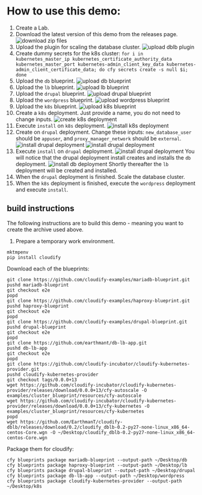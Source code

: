# How to use this demo:

1. Create a Lab.
2. Download the latest version of this demo from the releases page. ![download zip files][downloadzips]
3. Upload the plugin for scaling the database cluster. ![upload dblb plugin][uploadplugin]
4. Create dummy secrets for the k8s cluster: `for i in kubernetes_master_ip kubernetes_certificate_authority_data kubernetes_master_port kubernetes-admin_client_key_data kubernetes-admin_client_certificate_data; do cfy secrets create -s null $i; done`
5. Upload the `db` blueprint. ![upload db blueprint][uploaddb]
6. Upload the `lb` blueprint. ![upload lb blueprint][uploadlb]
7. Upload the `drupal` blueprint. ![upload drupal blueprint][uploaddp]
8. Upload the `wordpress` blueprint. ![upload wordpress blueprint][uploadwp]
9. Upload the `k8s` blueprint. ![upload k8s blueprint][uploadk8s]
10. Create a `k8s` deployment. Just provide a name, you do not need to change inputs. ![create k8s deployment][createk8s]
11. Execute `install` on `k8s` deployment. ![install k8s deployment][installk8s]
12. Create on `drupal` deployment. Change these inputs: `new_database_user` should be `appuser`, and `proxy_manager_network` should be `external`. ![install drupal deployment][uploaddpa] ![install drupal deployment][uploaddpb]
11. Execute `install` on `drupal` deployment. ![install drupal deployment][installdp] You will notice that the drupal deployment install creates and installs the `db` deployment. ![install db deployment][installdb] Shortly thereafter the `lb` deployment will be created and installed.
12. When the `drupal` deployment is finished. Scale the database cluster.
13. When the `k8s` deployment is finished, execute the `wordpress` deployment and execute `install`.


##  build instructions

The following instructions are to build this demo - meaning you want to create the archive used above.

1. Prepare a temporary work environment.
```
mktmpenv
pip install cloudify
```

Download each of the blueprints:
```
git clone https://github.com/cloudify-examples/mariadb-blueprint.git
pushd mariadb-blueprint
git checkout e2e
popd
git clone https://github.com/cloudify-examples/haproxy-blueprint.git
pushd haproxy-blueprint
git checkout e2e
popd
git clone https://github.com/cloudify-examples/drupal-blueprint.git
pushd drupal-blueprint
git checkout e2e
popd
git clone https://github.com/earthmant/db-lb-app.git
pushd db-lb-app
git checkout e2e
popd
git clone https://github.com/cloudify-incubator/cloudify-kubernetes-provider.git
pushd cloudify-kubernetes-provider
git checkout tags/0.0.0+13
wget https://github.com/cloudify-incubator/cloudify-kubernetes-provider/releases/download/0.0.0+13/cfy-autoscale -O examples/cluster_blueprint/resources/cfy-autoscale
wget https://github.com/cloudify-incubator/cloudify-kubernetes-provider/releases/download/0.0.0+13/cfy-kubernetes -O examples/cluster_blueprint/resources/cfy-kubernetes
popd
wget https://github.com/EarthmanT/cloudify-dblb/releases/download/0.2/cloudify_dblb-0.2-py27-none-linux_x86_64-centos-Core.wgn -O ~/Desktop/cloudify_dblb-0.2-py27-none-linux_x86_64-centos-Core.wgn
```

Package them for cloudify:
```
cfy blueprints package mariadb-blueprint --output-path ~/Desktop/db
cfy blueprints package haproxy-blueprint --output-path ~/Desktop/lb
cfy blueprints package drupal-blueprint --output-path ~/Desktop/drupal
cfy blueprints package db-lb-app --output-path ~/Desktop/wordpress
cfy blueprints package cloudify-kubernetes-provider --output-path ~/Desktop/k8s
```

[downloadzips]: https://github.com/EarthmanT/e2e/raw/master/images/step3.png "Download Zips"
[uploadplugin]: https://github.com/EarthmanT/e2e/raw/master/images/step3.png "Upload dblb Plugin"
[uploaddb]: https://github.com/EarthmanT/e2e/raw/master/images/step5.png "Upload db Blueprint"
[uploadlb]: https://github.com/EarthmanT/e2e/raw/master/images/step6.png "Upload lb Blueprint"
[uploaddp]: https://github.com/EarthmanT/e2e/raw/master/images/step7.png "Upload drupal Blueprint"
[uploadwp]: https://github.com/EarthmanT/e2e/raw/master/images/step8.png "Upload wordpress Blueprint"
[uploadk8s]: https://github.com/EarthmanT/e2e/raw/master/images/step9.png "Upload k8s Blueprint"
[createk8s]: https://github.com/EarthmanT/e2e/raw/master/images/step10.png "Create k8s Deployment"
[installk8s]: https://github.com/EarthmanT/e2e/raw/master/images/step11.png "Install k8s Deployment"
[uploaddpa]: https://github.com/EarthmanT/e2e/raw/master/images/step12a.png "Create Drupal Deployment A"
[uploaddpb]: https://github.com/EarthmanT/e2e/raw/master/images/step12b.png "Create Drupal Deployment B"
[installdp]: https://github.com/EarthmanT/e2e/raw/master/images/step13.png "Install Drupal Deployment"
[installdb]: https://github.com/EarthmanT/e2e/raw/master/images/step13a.png "Install DB"